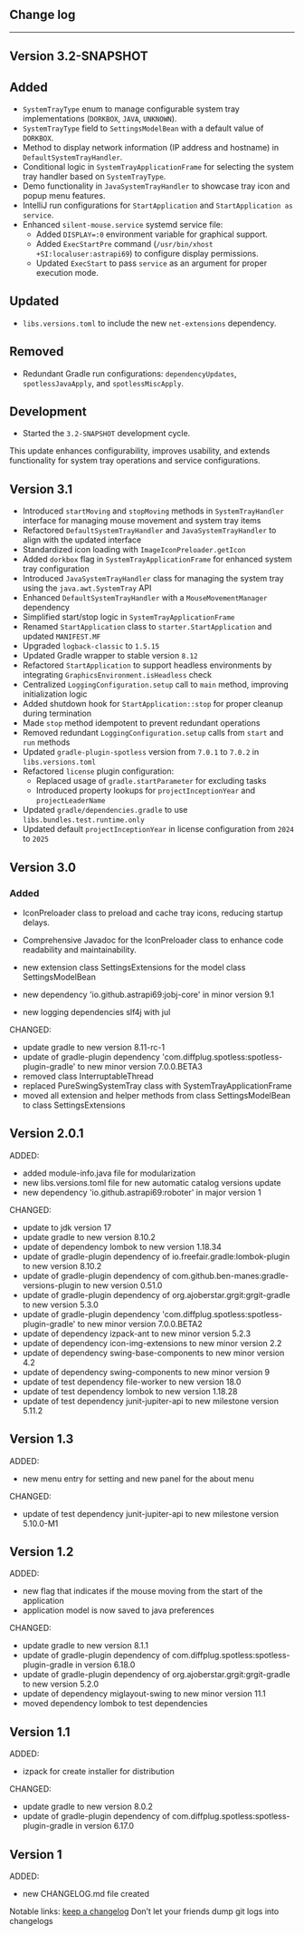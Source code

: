 ## Change log
----------------------

Version 3.2-SNAPSHOT
----------------------

## Added
- `SystemTrayType` enum to manage configurable system tray implementations (`DORKBOX`, `JAVA`, `UNKNOWN`).
- `SystemTrayType` field to `SettingsModelBean` with a default value of `DORKBOX`.
- Method to display network information (IP address and hostname) in `DefaultSystemTrayHandler`.
- Conditional logic in `SystemTrayApplicationFrame` for selecting the system tray handler based on `SystemTrayType`.
- Demo functionality in `JavaSystemTrayHandler` to showcase tray icon and popup menu features.
- IntelliJ run configurations for `StartApplication` and `StartApplication as service`.
- Enhanced `silent-mouse.service` systemd service file:
  - Added `DISPLAY=:0` environment variable for graphical support.
  - Added `ExecStartPre` command (`/usr/bin/xhost +SI:localuser:astrapi69`) to configure display permissions.
  - Updated `ExecStart` to pass `service` as an argument for proper execution mode.

## Updated
- `libs.versions.toml` to include the new `net-extensions` dependency.

## Removed
- Redundant Gradle run configurations: `dependencyUpdates`, `spotlessJavaApply`, and `spotlessMiscApply`.

## Development
- Started the `3.2-SNAPSHOT` development cycle.

This update enhances configurability, improves usability, and extends functionality for system tray operations and service configurations.

Version 3.1
----------------------

- Introduced `startMoving` and `stopMoving` methods in `SystemTrayHandler` interface for managing mouse movement and system tray items
- Refactored `DefaultSystemTrayHandler` and `JavaSystemTrayHandler` to align with the updated interface
- Standardized icon loading with `ImageIconPreloader.getIcon`
- Added `dorkbox` flag in `SystemTrayApplicationFrame` for enhanced system tray configuration
- Introduced `JavaSystemTrayHandler` class for managing the system tray using the `java.awt.SystemTray` API
- Enhanced `DefaultSystemTrayHandler` with a `MouseMovementManager` dependency
- Simplified start/stop logic in `SystemTrayApplicationFrame`
- Renamed `StartApplication` class to `starter.StartApplication` and updated `MANIFEST.MF`
- Upgraded `logback-classic` to `1.5.15`
- Updated Gradle wrapper to stable version `8.12`
- Refactored `StartApplication` to support headless environments by integrating `GraphicsEnvironment.isHeadless` check
- Centralized `LoggingConfiguration.setup` call to `main` method, improving initialization logic
- Added shutdown hook for `StartApplication::stop` for proper cleanup during termination
- Made `stop` method idempotent to prevent redundant operations
- Removed redundant `LoggingConfiguration.setup` calls from `start` and `run` methods
- Updated `gradle-plugin-spotless` version from `7.0.1` to `7.0.2` in `libs.versions.toml`
- Refactored `license` plugin configuration:
    - Replaced usage of `gradle.startParameter` for excluding tasks
    - Introduced property lookups for `projectInceptionYear` and `projectLeaderName`
- Updated `gradle/dependencies.gradle` to use `libs.bundles.test.runtime.only`
- Updated default `projectInceptionYear` in license configuration from `2024` to `2025`

Version 3.0
-------------

### Added

- IconPreloader class to preload and cache tray icons, reducing startup delays.
- Comprehensive Javadoc for the IconPreloader class to enhance code readability and maintainability.

- new extension class SettingsExtensions for the model class SettingsModelBean
- new dependency 'io.github.astrapi69:jobj-core' in minor version 9.1
- new logging dependencies slf4j with jul

CHANGED:

- update gradle to new version 8.11-rc-1
- update of gradle-plugin dependency 'com.diffplug.spotless:spotless-plugin-gradle' to new minor version 7.0.0.BETA3
- removed class InterruptableThread
- replaced PureSwingSystemTray class with SystemTrayApplicationFrame
- moved all extension and helper methods from class SettingsModelBean to class SettingsExtensions

Version 2.0.1
-------------

ADDED:

- added module-info.java file for modularization
- new libs.versions.toml file for new automatic catalog versions update
- new dependency 'io.github.astrapi69:roboter' in major version 1

CHANGED:

- update to jdk version 17
- update gradle to new version 8.10.2
- update of dependency lombok to new version 1.18.34
- update of gradle-plugin dependency of io.freefair.gradle:lombok-plugin to new version 8.10.2
- update of gradle-plugin dependency of com.github.ben-manes:gradle-versions-plugin to new version 0.51.0
- update of gradle-plugin dependency of org.ajoberstar.grgit:grgit-gradle to new version 5.3.0
- update of gradle-plugin dependency 'com.diffplug.spotless:spotless-plugin-gradle' to new minor version 7.0.0.BETA2
- update of dependency izpack-ant to new minor version 5.2.3
- update of dependency icon-img-extensions to new minor version 2.2
- update of dependency swing-base-components to new minor version 4.2
- update of dependency swing-components to new minor version 9
- update of test dependency file-worker to new version 18.0
- update of test dependency lombok to new version 1.18.28
- update of test dependency junit-jupiter-api to new milestone version 5.11.2


Version 1.3
-------------

ADDED:

- new menu entry for setting and new panel for the about menu

CHANGED:

- update of test dependency junit-jupiter-api to new milestone version 5.10.0-M1

Version 1.2
-------------

ADDED:

- new flag that indicates if the mouse moving from the start of the application
- application model is now saved to java preferences

CHANGED:

- update gradle to new version 8.1.1
- update of gradle-plugin dependency of com.diffplug.spotless:spotless-plugin-gradle in version 6.18.0
- update of gradle-plugin dependency of org.ajoberstar.grgit:grgit-gradle to new version 5.2.0
- update of dependency miglayout-swing to new minor version 11.1
- moved dependency lombok to test dependencies

Version 1.1
-------------

ADDED:

- izpack for create installer for distribution

CHANGED:

- update gradle to new version 8.0.2
- update of gradle-plugin dependency of com.diffplug.spotless:spotless-plugin-gradle in version 6.17.0

Version 1
-------------

ADDED:

- new CHANGELOG.md file created

Notable links:
[keep a changelog](http://keepachangelog.com/en/1.0.0/) Don’t let your friends dump git logs into changelogs
